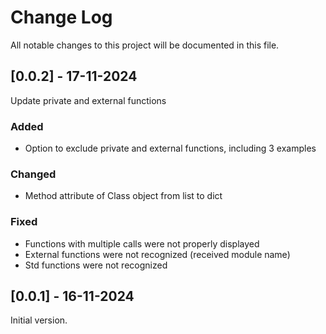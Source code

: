 # Change Log
All notable changes to this project will be documented in this file.

 ## [0.0.2] - 17-11-2024
 
Update private and external functions
 
### Added
- Option to exclude private and external functions, including 3 examples
 
### Changed
 - Method attribute of Class object from list to dict 

### Fixed
- Functions with multiple calls were not properly displayed
- External functions were not recognized (received module name)
- Std functions were not recognized

 
## [0.0.1] - 16-11-2024
 
Initial version. 

 
